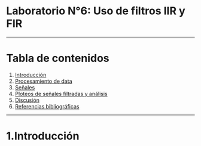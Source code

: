 # **Laboratorio N°6: Uso de filtros IIR y FIR**

***

# **Tabla de contenidos**
1. [Introducción](#id1)
2. [Procesamiento de data](#id2)
3. [Señales](#id3)
4. [Ploteos de señales filtradas y análisis](#id4)
5. [Discusión](#id5)
6. [Referencias bibliográficas](#id6) 

***

# 1.Introducción<a name="id1"></a>

<p align="justify">
</p>

